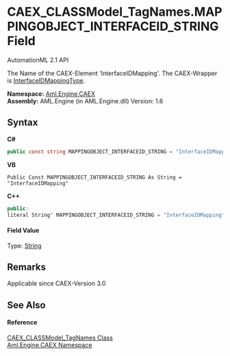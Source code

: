 # CAEX_CLASSModel_TagNames.MAPPINGOBJECT_INTERFACEID_STRING Field
AutomationML 2.1 API 

The Name of the CAEX-Element 'InterfaceIDMapping'. The CAEX-Wrapper is <a href="T_Aml_Engine_CAEX_InterfaceIDMappingType">InterfaceIDMappingType</a>.

**Namespace:**&nbsp;<a href="N_Aml_Engine_CAEX">Aml.Engine.CAEX</a><br />**Assembly:**&nbsp;AML.Engine (in AML.Engine.dll) Version: 1.6

## Syntax

**C#**<br />
``` C#
public const string MAPPINGOBJECT_INTERFACEID_STRING = "InterfaceIDMapping"
```

**VB**<br />
``` VB
Public Const MAPPINGOBJECT_INTERFACEID_STRING As String = "InterfaceIDMapping"
```

**C++**<br />
``` C++
public:
literal String^ MAPPINGOBJECT_INTERFACEID_STRING = "InterfaceIDMapping"
```


#### Field Value
Type: <a href="https://docs.microsoft.com/dotnet/api/system.string" target="_parent" rel="noopener noreferrer">String</a>

## Remarks
Applicable since CAEX-Version 3.0

## See Also


#### Reference
<a href="T_Aml_Engine_CAEX_CAEX_CLASSModel_TagNames">CAEX_CLASSModel_TagNames Class</a><br /><a href="N_Aml_Engine_CAEX">Aml.Engine.CAEX Namespace</a><br />